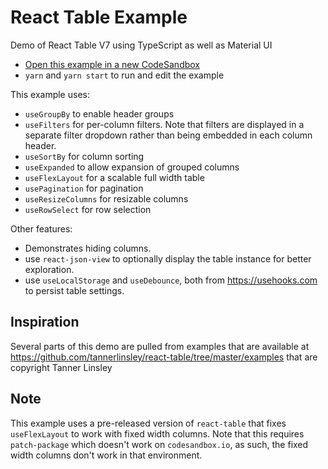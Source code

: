 # React Table Example

Demo of React Table V7 using TypeScript as well as Material UI

- [Open this example in a new CodeSandbox](https://codesandbox.io/s/github/ggascoigne/react-table-example)
- `yarn` and `yarn start` to run and edit the example

This example uses:
  * `useGroupBy` to enable header groups
  * `useFilters` for per-column filters.  Note that filters are displayed in a separate filter dropdown rather than being embedded in each column header.
  * `useSortBy` for column sorting
  * `useExpanded` to allow expansion of grouped columns
  * `useFlexLayout` for a scalable full width table
  * `usePagination` for pagination
  * `useResizeColumns` for resizable columns
  * `useRowSelect` for row selection
  
Other features:
  * Demonstrates hiding columns.
  * use `react-json-view` to optionally display the table instance for better exploration.
  * use `useLocalStorage` and `useDebounce`, both from https://usehooks.com  to persist table settings.
  

## Inspiration

Several parts of this demo are pulled from examples that are available at https://github.com/tannerlinsley/react-table/tree/master/examples that are copyright Tanner Linsley

## Note

This example uses a pre-released version of `react-table` that fixes `useFlexLayout`  to work with fixed width columns.  Note that this requires `patch-package` which doesn't work on `codesandbox.io`, as such, the fixed width columns don't work in that environment.

